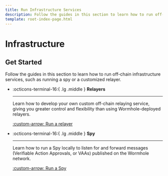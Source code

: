 ```yaml
---
title: Run Infrastructure Services
description: Follow the guides in this section to learn how to run off-chain infrastructure services, such as running a spy or a customized relayer.
template: root-index-page.html
---
```


# Infrastructure

## Get Started

Follow the guides in this section to learn how to run off-chain infrastructure services, such as running a spy or a customized relayer.

<div class="grid cards" markdown>

-   :octicons-terminal-16:{ .lg .middle } **Relayers**

    ---

    Learn how to develop your own custom off-chain relaying service, giving you greater control and flexibility than using Wormhole-deployed relayers.

    [:custom-arrow: Run a relayer](/docs/infrastructure/relayers/run-relayer/)

</div>

<div class="grid cards" markdown>

-   :octicons-terminal-16:{ .lg .middle } **Spy**

    ---

    Learn how to run a Spy locally to listen for and forward messages (Verifiable Action Approvals, or VAAs) published on the Wormhole network.

    [:custom-arrow: Run a Spy](/docs/infrastructure/spy/run-spy/)

</div>
